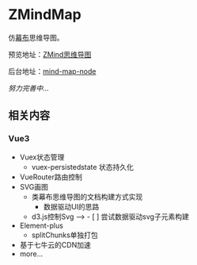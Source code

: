# ZMindMap

仿[幕布](mubu.com)思维导图。

预览地址：[ZMind思维导图](https://map.kimjisoo.cn)

后台地址：[mind-map-node](https://github.com/zyascend/mind-map-node)

*努力完善中...*

## 相关内容

### Vue3
- Vuex状态管理
  - vuex-persistedstate 状态持久化
- VueRouter路由控制
- SVG画图
  - 类幕布思维导图的文档构建方式实现
    - 数据驱动UI的思路
  - d3.js控制Svg  --> - [ ] 尝试数据驱动svg子元素构建
- Element-plus
  - splitChunks单独打包
- 基于七牛云的CDN加速
- more...